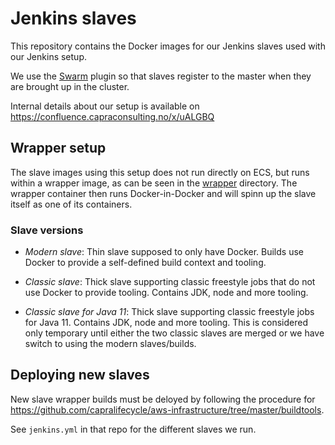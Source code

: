 # Jenkins slaves

This repository contains the Docker images for our Jenkins slaves used with
our Jenkins setup.

We use the [Swarm](https://plugins.jenkins.io/swarm/) plugin so that
slaves register to the master when they are brought up in the cluster.

Internal details about our setup is available on
https://confluence.capraconsulting.no/x/uALGBQ

## Wrapper setup

The slave images using this setup does not run directly on ECS, but runs
within a wrapper image, as can be seen in the [wrapper](./wrapper/)
directory. The wrapper container then runs Docker-in-Docker and will
spinn up the slave itself as one of its containers.

### Slave versions

* *Modern slave*: Thin slave supposed to only have Docker. Builds use Docker
  to provide a self-defined build context and tooling.

* *Classic slave*: Thick slave supporting classic freestyle jobs that do not
  use Docker to provide tooling. Contains JDK, node and more tooling.

* *Classic slave for Java 11*: Thick slave supporting classic freestyle jobs
  for Java 11. Contains JDK, node and more tooling. This is considered only
  temporary until either the two classic slaves are merged or we have switch
  to using the modern slaves/builds.

## Deploying new slaves

New slave wrapper builds must be deloyed by following the procedure for
https://github.com/capralifecycle/aws-infrastructure/tree/master/buildtools.

See `jenkins.yml` in that repo for the different slaves we run.
